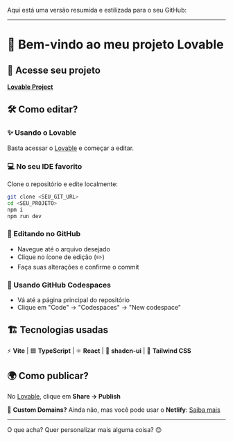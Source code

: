 Aqui está uma versão resumida e estilizada para o seu GitHub:  

---

# 🚀 Bem-vindo ao meu projeto Lovable  

## 🔗 Acesse seu projeto  
[**Lovable Project**](https://lovable.dev/projects/255dee5d-6720-40d4-befb-20ae842bb9d5)  

## 🛠 Como editar?  

### ✨ Usando o Lovable  
Basta acessar o [Lovable](https://lovable.dev/projects/255dee5d-6720-40d4-befb-20ae842bb9d5) e começar a editar.  

### 💻 No seu IDE favorito  
Clone o repositório e edite localmente:  
```sh
git clone <SEU_GIT_URL>
cd <SEU_PROJETO>
npm i
npm run dev
```

### 📝 Editando no GitHub  
- Navegue até o arquivo desejado  
- Clique no ícone de edição (✏️)  
- Faça suas alterações e confirme o commit  

### 🚀 Usando GitHub Codespaces  
- Vá até a página principal do repositório  
- Clique em "Code" → "Codespaces" → "New codespace"  

## 🏗 Tecnologias usadas  
⚡ **Vite** | 🟦 **TypeScript** | ⚛️ **React** | 🎨 **shadcn-ui** | 💨 **Tailwind CSS**  

## 🌍 Como publicar?  
No [Lovable](https://lovable.dev/projects/255dee5d-6720-40d4-befb-20ae842bb9d5), clique em **Share → Publish**  

📌 **Custom Domains?** Ainda não, mas você pode usar o **Netlify**: [Saiba mais](https://docs.lovable.dev/tips-tricks/custom-domain/)  

---  

O que acha? Quer personalizar mais alguma coisa? 😊

